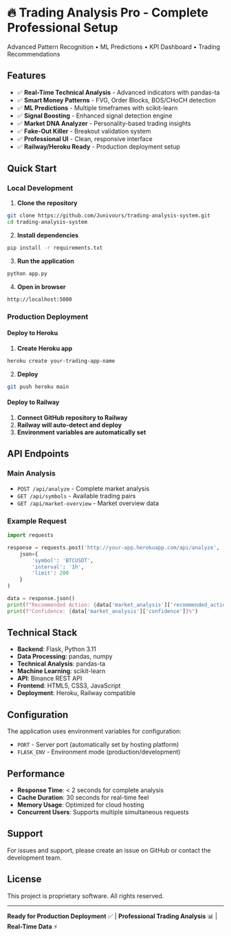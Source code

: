 # 🔥 Trading Analysis Pro - Complete Professional Setup

Advanced Pattern Recognition • ML Predictions • KPI Dashboard • Trading Recommendations

## Features

- ✅ **Real-Time Technical Analysis** - Advanced indicators with pandas-ta
- ✅ **Smart Money Patterns** - FVG, Order Blocks, BOS/CHoCH detection  
- ✅ **ML Predictions** - Multiple timeframes with scikit-learn
- ✅ **Signal Boosting** - Enhanced signal detection engine
- ✅ **Market DNA Analyzer** - Personality-based trading insights
- ✅ **Fake-Out Killer** - Breakout validation system
- ✅ **Professional UI** - Clean, responsive interface
- ✅ **Railway/Heroku Ready** - Production deployment setup

## Quick Start

### Local Development

1. **Clone the repository**
```bash
git clone https://github.com/Junivours/trading-analysis-system.git
cd trading-analysis-system
```

2. **Install dependencies**
```bash
pip install -r requirements.txt
```

3. **Run the application**
```bash
python app.py
```

4. **Open in browser**
```
http://localhost:5000
```

### Production Deployment

#### Deploy to Heroku

1. **Create Heroku app**
```bash
heroku create your-trading-app-name
```

2. **Deploy**
```bash
git push heroku main
```

#### Deploy to Railway

1. **Connect GitHub repository to Railway**
2. **Railway will auto-detect and deploy**
3. **Environment variables are automatically set**

## API Endpoints

### Main Analysis
- `POST /api/analyze` - Complete market analysis
- `GET /api/symbols` - Available trading pairs
- `GET /api/market-overview` - Market overview data

### Example Request
```python
import requests

response = requests.post('http://your-app.herokuapp.com/api/analyze', 
    json={
        'symbol': 'BTCUSDT',
        'interval': '1h',
        'limit': 200
    }
)

data = response.json()
print(f"Recommended Action: {data['market_analysis']['recommended_action']}")
print(f"Confidence: {data['market_analysis']['confidence']}%")
```

## Technical Stack

- **Backend**: Flask, Python 3.11
- **Data Processing**: pandas, numpy
- **Technical Analysis**: pandas-ta
- **Machine Learning**: scikit-learn
- **API**: Binance REST API
- **Frontend**: HTML5, CSS3, JavaScript
- **Deployment**: Heroku, Railway compatible

## Configuration

The application uses environment variables for configuration:

- `PORT` - Server port (automatically set by hosting platform)
- `FLASK_ENV` - Environment mode (production/development)

## Performance

- **Response Time**: < 2 seconds for complete analysis
- **Cache Duration**: 30 seconds for real-time feel
- **Memory Usage**: Optimized for cloud hosting
- **Concurrent Users**: Supports multiple simultaneous requests

## Support

For issues and support, please create an issue on GitHub or contact the development team.

## License

This project is proprietary software. All rights reserved.

---

**Ready for Production Deployment** ✅ | **Professional Trading Analysis** 📊 | **Real-Time Data** ⚡
